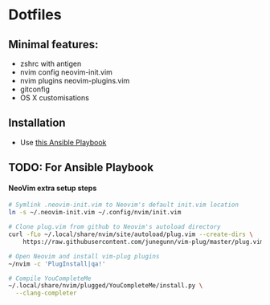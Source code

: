 # Dotfiles

## Minimal features:
- zshrc with antigen
- nvim config neovim-init.vim 
- nvim plugins neovim-plugins.vim 
- gitconfig
- OS X customisations

## Installation
- Use [this Ansible Playbook](https://github.com/bginbey/mac-dev-playbook)

## TODO: For Ansible Playbook
#### NeoVim extra setup steps
```bash
# Symlink .neovim-init.vim to Neovim's default init.vim location
ln -s ~/.neovim-init.vim ~/.config/nvim/init.vim

# Clone plug.vim from github to Neovim's autoload directory
curl -fLo ~/.local/share/nvim/site/autoload/plug.vim --create-dirs \
    https://raw.githubusercontent.com/junegunn/vim-plug/master/plug.vim

# Open Neovim and install vim-plug plugins
~/nvim -c 'PlugInstall|qa!'

# Compile YouCompleteMe
~/.local/share/nvim/plugged/YouCompleteMe/install.py \
  --clang-completer
``` 
